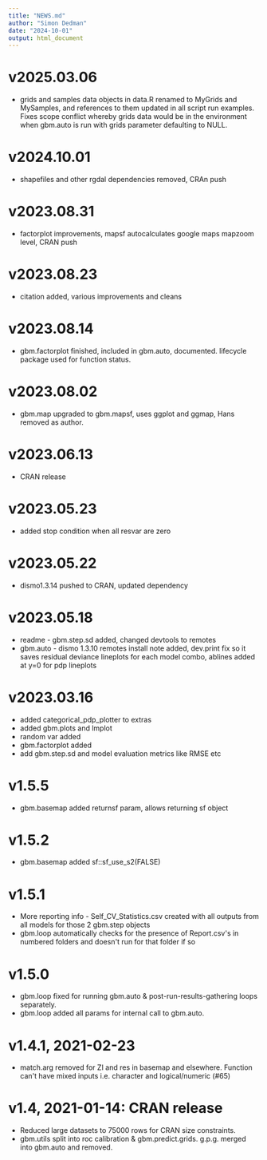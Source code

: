 ```yaml
---
title: "NEWS.md"
author: "Simon Dedman"
date: "2024-10-01"
output: html_document
---
```

# v2025.03.06
* grids and samples data objects in data.R renamed to MyGrids and MySamples, and references to them updated in all script run examples. Fixes scope conflict whereby grids data would be in the environment when gbm.auto is run with grids parameter defaulting to NULL.

# v2024.10.01
* shapefiles and other rgdal dependencies removed, CRAn push

# v2023.08.31
* factorplot improvements, mapsf autocalculates google maps mapzoom level, CRAN push

# v2023.08.23
* citation added, various improvements and cleans

# v2023.08.14
* gbm.factorplot finished, included in gbm.auto, documented. lifecycle package used for function status.

# v2023.08.02
* gbm.map upgraded to gbm.mapsf, uses ggplot and ggmap, Hans removed as author.

# v2023.06.13
* CRAN release

# v2023.05.23
* added stop condition when all resvar are zero

# v2023.05.22
* dismo1.3.14 pushed to CRAN, updated dependency

# v2023.05.18
* readme - gbm.step.sd added, changed devtools to remotes
* gbm.auto - dismo 1.3.10 remotes install note added, dev.print fix so it saves residual deviance lineplots for each model combo, ablines added at y=0 for pdp lineplots

# v2023.03.16
* added categorical_pdp_plotter to extras
* added gbm.plots and lmplot
* random var added
* gbm.factorplot added
* add gbm.step.sd and model evaluation metrics like RMSE etc

# v1.5.5
* gbm.basemap added returnsf param, allows returning sf object

# v1.5.2
* gbm.basemap added sf::sf_use_s2(FALSE)

# v1.5.1
* More reporting info - Self_CV_Statistics.csv created with all outputs from all models for those 2 gbm.step objects
* gbm.loop automatically checks for the presence of Report.csv's in numbered folders and doesn't run for that folder if so

# v1.5.0
* gbm.loop fixed for running gbm.auto & post-run-results-gathering loops separately.
* gbm.loop added all params for internal call to gbm.auto.

# v1.4.1, 2021-02-23
* match.arg removed for ZI and res in basemap and elsewhere. Function can't have mixed inputs i.e. character and logical/numeric (#​65)

# v1.4, 2021-01-14: CRAN release
* Reduced large datasets to 75000 rows for CRAN size constraints.
* gbm.utils split into roc calibration & gbm.predict.grids. g.p.g. merged into gbm.auto and removed.


<!-- If an item is related to an issue in GitHub, include the issue number in parentheses, e.g. (#​10).
If an item is related to a pull request, include the pull request number and the author, e.g. (#​101, @hadley).
Doing this makes it easy to navigate to the relevant issues on GitHub.-->
